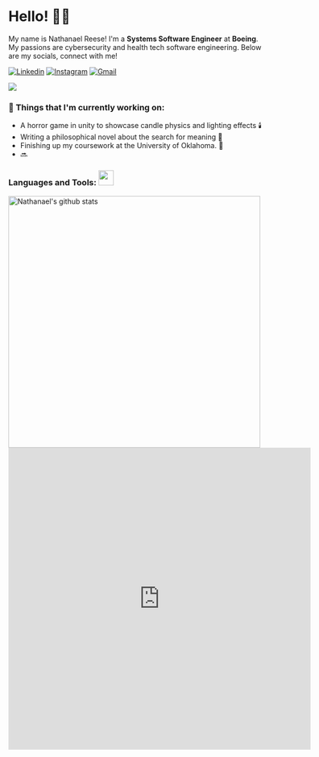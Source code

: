 <!-- Greeting -->
# Hello! :wave::smiley:

<!--Introduction -->
My name is Nathanael Reese! I'm a **Systems Software Engineer** at **Boeing**. My passions are cybersecurity and health tech software engineering. Below are my socials, connect with me!

<!-- Your badges -->
[![Linkedin](https://img.shields.io/badge/-NathanaelReese-blue?style=flat&logo=Linkedin&logoColor=white)](https://www.linkedin.com/in/nathanael-r-88726b10b/)
[![Instagram](https://img.shields.io/badge/-reese__nathanael-c13584?style=flat&labelColor=c13584&logo=instagram&logoColor=white)](https://www.instagram.com/reese__nathanael)
[![Gmail](https://img.shields.io/badge/-reesenate-c14438?style=flat&logo=Gmail&logoColor=white)](mailto:reesenate@gmail.com)

<!-- Profile View Count -->
![](https://komarev.com/ghpvc/?username=netanelreese&style=flat)

### 💼  Things that I'm currently working on: 
* A horror game in unity to showcase candle physics and lighting effects 🕯️
* Writing a philosophical novel about the search for meaning 📖
* Finishing up my coursework at the University of Oklahoma. 📜
* 🔜

 ### Languages and Tools: <img src="https://media.giphy.com/media/WUlplcMpOCEmTGBtBW/giphy.gif" width="30">
<p> <!-- GitHub README Stats -->
  <a href="https://github.com/netanelreese?tab=repositories">
    <img width="500" height="auto" align="center" alt="Nathanael's github stats" 
         src="https://github-readme-stats.vercel.app/api?username=netanelreese&show_icons=true&theme=algolia&count_private=true" />
    <!-- <img width="30%" height="auto" align="right" alt="Nathanael's github stats" 
         src="https://github-readme-stats.vercel.app/api/top-langs/?username=netanelreese&layout=compact" />
NOTE: Top languages does not indicate my skill level or something like that, it's a github metric of which languages i have the most code on github. -->
  </a>
 
 <iframe width="600" height="600" src="https://ionicabizau.github.io/github-profile-languages/api.html?netanelreese" frameborder="0"></iframe>

<!--
**netanelreese/netanelreese** is a ✨ _special_ ✨ repository because its `README.md` (this file) appears on your GitHub profile.

Here are some ideas to get you started:

- 🔭 I’m currently working on ...
- 🌱 I’m currently learning ...
- 👯 I’m looking to collaborate on ...
- 🤔 I’m looking for help with ...
- 💬 Ask me about ...
- 📫 How to reach me: ...
- 😄 Pronouns: ...
- ⚡ Fun fact: ...
-->
